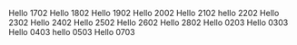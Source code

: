 Hello 1702
Hello 1802
Hello 1902
Hello 2002
Hello 2102
hello 2202
Hello 2302
Hello 2402
Hello 2502
Hello 2602
Hello 2802
Hello 0203
Hello 0303
Hello 0403
hello 0503
Hello 0703